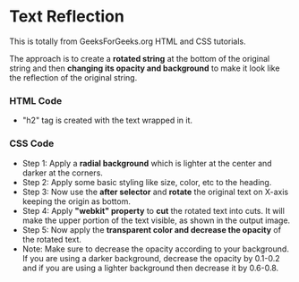 # Text Reflection

This is totally from GeeksForGeeks.org HTML and CSS tutorials.
<br />

The approach is to create a **rotated string** at the bottom of the original string and then **changing its opacity and background** to make it look like the reflection of the original string.
<br />

### HTML Code

- "h2" tag is created with the text wrapped in it.

### CSS Code

- Step 1: Apply a **radial background** which is lighter at the center and darker at the corners.
- Step 2: Apply some basic styling like size, color, etc to the heading.
- Step 3: Now use the **after selector** and **rotate** the original text on X-axis keeping the origin as bottom.
- Step 4: Apply **"webkit" property** to **cut** the rotated text into cuts. It will make the upper portion of the text visible, as shown in the output image.
- Step 5: Now apply the **transparent color and decrease the opacity** of the rotated text.
- Note: Make sure to decrease the opacity according to your background. If you are using a darker background, decrease the opacity by 0.1-0.2 and if you are using a lighter background then decrease it by 0.6-0.8.
